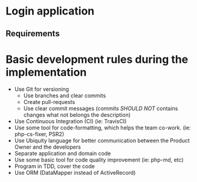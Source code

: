 # Login application

## Requirements

# Basic development rules during the implementation

- Use Git for versioning
    - Use branches and clear commits
    - Create pull-requests
    - Use clear commit messages (commits *SHOULD NOT* contains changes what not belongs the description)
- Use Continuous Integration (CI) (ie: TravisCI)
- Use some tool for code-formatting, which helps the team co-work. (ie: php-cs-fixer, PSR2) 
- Use Ubiquity language for better communication between the Product Owner and the developers
- Separate application and domain code
- Use some basic tool for code quality improvement (ie: php-md, etc)
- Program in TDD, cover the code
- Use ORM (DataMapper instead of ActiveRecord)
